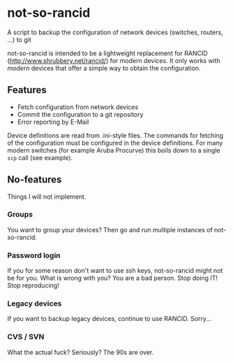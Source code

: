 # not-so-rancid
A script to backup the configuration of network devices (switches, routers, ...) to git

not-so-rancid is intended to be a lightweight replacement for RANCID (http://www.shrubbery.net/rancid/) for modern devices.
It only works with *modern* devices that offer a simple way to obtain the configuration.

## Features

* Fetch configuration from network devices
* Commit the configuration to a git repository
* Error reporting by E-Mail

Device definitions are read from .ini-style files.
The commands for fetching of the configuration must be configured in the device definitions. For many modern switches (for example Aruba Procurve) this boils down to a single `scp` call (see example).

## No-features

Things I will not implement.

### Groups
You want to group your devices? Then go and run multiple instances of not-so-rancid.

### Password login
If you for some reason don't want to use ssh keys, not-so-rancid might not be for you.
What is wrong with you?
You are a bad person. Stop doing IT! Stop reproducing!

### Legacy devices
If you want to backup legacy devices, continue to use RANCID. Sorry...

### CVS / SVN
What the actual fuck? Seriously? The 90s are over.
